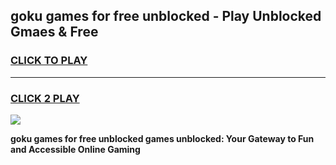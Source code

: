 
## goku games for free unblocked - Play Unblocked Gmaes & Free
<h3>
<a href="https://news.freeplayer.one?title=goku_games_for_free_unblocked&ref=23F">CLICK TO PLAY</a></h3>
<hr>

<h3>
<a href="https://news.freeplayer.one?title=goku_games_for_free_unblocked&ref=23F">CLICK 2 PLAY</a>
  
</h3>

<a href="https://news.freeplayer.one?title=goku_games_for_free_unblocked&ref=23F/"><img src="https://clearcache.store/games.png"></a>


**goku games for free unblocked games unblocked: Your Gateway to Fun and Accessible Online Gaming**
